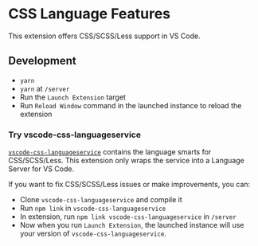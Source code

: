 # CSS Language Features

This extension offers CSS/SCSS/Less support in VS Code.

## Development

- `yarn`
- `yarn` at `/server`
- Run the `Launch Extension` target
- Run `Reload Window` command in the launched instance to reload the extension

### Try vscode-css-languageservice

[`vscode-css-languageservice`](https://github.com/Microsoft/vscode-css-languageservice) contains the language smarts for CSS/SCSS/Less. This extension only wraps the service into a Language Server for VS Code.

If you want to fix CSS/SCSS/Less issues or make improvements, you can:

- Clone `vscode-css-languageservice` and compile it
- Run `npm link` in `vscode-css-languageservice`
- In extension, run `npm link vscode-css-languageservice` in `/server`
- Now when you run `Launch Extension`, the launched instance will use your version of `vscode-css-languageservice`.